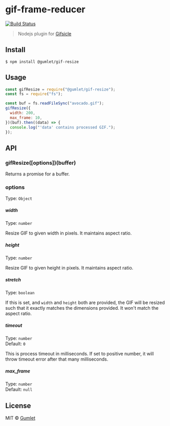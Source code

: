 # gif-frame-reducer

[![Build Status](https://github.com/gumlet/gif-resize/workflows/Node%20CI/badge.svg)](https://github.com/gumlet/gif-resize/actions)

> Nodejs plugin for [Gifsicle](https://www.lcdf.org/gifsicle/)

## Install

```
$ npm install @gumlet/gif-resize
```

## Usage

```js
const gifResize = require("@gumlet/gif-resize");
const fs = require("fs");

const buf = fs.readFileSync("avocado.gif");
gifResize({
  width: 200,
  max_frame: 10,
})(buf).then((data) => {
  console.log("'data' contains processed GIF.");
});
```

## API

### gifResize([options])(buffer)

Returns a promise for a buffer.

### options

Type: `Object`

##### width

Type: `number`

Resize GIF to given width in pixels. It maintains aspect ratio.

##### height

Type: `number`

Resize GIF to given height in pixels. It maintains aspect ratio.

##### stretch

Type: `boolean`

If this is set, and `width` and `height` both are provided, the GIF will be resized such that it exactly matches the dimensions provided. It won't match the aspect ratio.

##### timeout

Type: `number`<br>
Default: `0`

This is process timeout in milliseconds. If set to positive number, it will throw timeout error after that many milliseconds.

##### max_frame

Type: `number`<br>
Default: `null`

## License

MIT © [Gumlet](https://github.com/gumlet)
